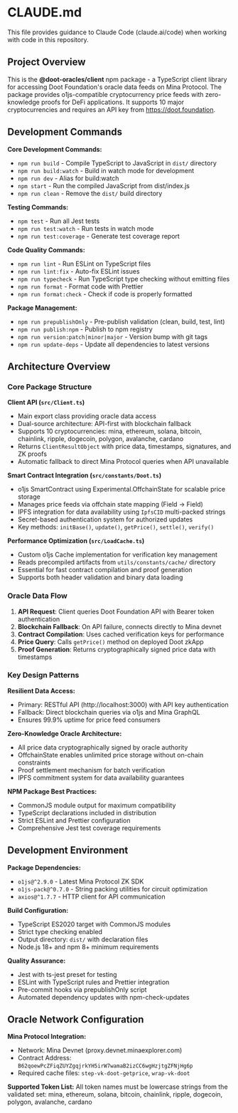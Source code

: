 # CLAUDE.md

This file provides guidance to Claude Code (claude.ai/code) when working with code in this repository.

## Project Overview

This is the **@doot-oracles/client** npm package - a TypeScript client library for accessing Doot Foundation's oracle data feeds on Mina Protocol. The package provides o1js-compatible cryptocurrency price feeds with zero-knowledge proofs for DeFi applications. It supports 10 major cryptocurrencies and requires an API key from https://doot.foundation.

## Development Commands

**Core Development Commands:**
- `npm run build` - Compile TypeScript to JavaScript in `dist/` directory
- `npm run build:watch` - Build in watch mode for development
- `npm run dev` - Alias for build:watch
- `npm start` - Run the compiled JavaScript from dist/index.js
- `npm run clean` - Remove the `dist/` build directory

**Testing Commands:**
- `npm test` - Run all Jest tests
- `npm run test:watch` - Run tests in watch mode
- `npm run test:coverage` - Generate test coverage report

**Code Quality Commands:**
- `npm run lint` - Run ESLint on TypeScript files
- `npm run lint:fix` - Auto-fix ESLint issues
- `npm run typecheck` - Run TypeScript type checking without emitting files
- `npm run format` - Format code with Prettier
- `npm run format:check` - Check if code is properly formatted

**Package Management:**
- `npm run prepublishOnly` - Pre-publish validation (clean, build, test, lint)
- `npm run publish:npm` - Publish to npm registry
- `npm run version:patch|minor|major` - Version bump with git tags
- `npm run update-deps` - Update all dependencies to latest versions

## Architecture Overview

### Core Package Structure

**Client API (`src/Client.ts`)**
- Main export class providing oracle data access
- Dual-source architecture: API-first with blockchain fallback
- Supports 10 cryptocurrencies: mina, ethereum, solana, bitcoin, chainlink, ripple, dogecoin, polygon, avalanche, cardano
- Returns `ClientResultObject` with price data, timestamps, signatures, and ZK proofs
- Automatic fallback to direct Mina Protocol queries when API unavailable

**Smart Contract Integration (`src/constants/Doot.ts`)**
- o1js SmartContract using Experimental.OffchainState for scalable price storage
- Manages price feeds via offchain state mapping (Field -> Field)
- IPFS integration for data availability using `IpfsCID` multi-packed strings
- Secret-based authentication system for authorized updates
- Key methods: `initBase()`, `update()`, `getPrice()`, `settle()`, `verify()`

**Performance Optimization (`src/LoadCache.ts`)**
- Custom o1js Cache implementation for verification key management
- Reads precompiled artifacts from `utils/constants/cache/` directory
- Essential for fast contract compilation and proof generation
- Supports both header validation and binary data loading

### Oracle Data Flow

1. **API Request**: Client queries Doot Foundation API with Bearer token authentication
2. **Blockchain Fallback**: On API failure, connects directly to Mina devnet
3. **Contract Compilation**: Uses cached verification keys for performance
4. **Price Query**: Calls `getPrice()` method on deployed Doot zkApp
5. **Proof Generation**: Returns cryptographically signed price data with timestamps

### Key Design Patterns

**Resilient Data Access:**
- Primary: RESTful API (http://localhost:3000) with API key authentication
- Fallback: Direct blockchain queries via o1js and Mina GraphQL
- Ensures 99.9% uptime for price feed consumers

**Zero-Knowledge Oracle Architecture:**
- All price data cryptographically signed by oracle authority
- OffchainState enables unlimited price storage without on-chain constraints
- Proof settlement mechanism for batch verification
- IPFS commitment system for data availability guarantees

**NPM Package Best Practices:**
- CommonJS module output for maximum compatibility
- TypeScript declarations included in distribution
- Strict ESLint and Prettier configuration
- Comprehensive Jest test coverage requirements

## Development Environment

**Package Dependencies:**
- `o1js@^2.9.0` - Latest Mina Protocol ZK SDK
- `o1js-pack@^0.7.0` - String packing utilities for circuit optimization
- `axios@^1.7.7` - HTTP client for API communication

**Build Configuration:**
- TypeScript ES2020 target with CommonJS modules
- Strict type checking enabled
- Output directory: `dist/` with declaration files
- Node.js 18+ and npm 8+ minimum requirements

**Quality Assurance:**
- Jest with ts-jest preset for testing
- ESLint with TypeScript rules and Prettier integration
- Pre-commit hooks via prepublishOnly script
- Automated dependency updates with npm-check-updates

## Oracle Network Configuration

**Mina Protocol Integration:**
- Network: Mina Devnet (proxy.devnet.minaexplorer.com)
- Contract Address: `B62qoewPcZFiqZUYZgqjrkYH5irW7wamaB2izCC6wgHzjtgZFNjHg6p`
- Required cache files: `step-vk-doot-getprice`, `wrap-vk-doot`

**Supported Token List:**
All token names must be lowercase strings from the validated set:
mina, ethereum, solana, bitcoin, chainlink, ripple, dogecoin, polygon, avalanche, cardano